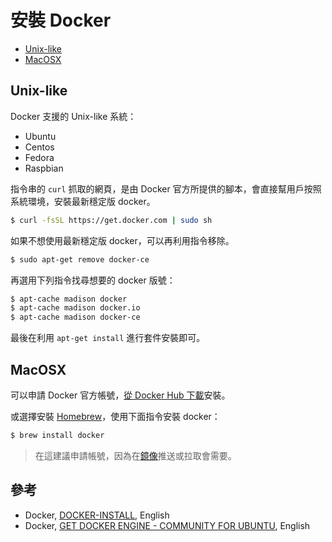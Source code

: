# 安裝 Docker

- [Unix-like](#Unix-like)
- [MacOSX](#MacOSX)

## Unix-like

Docker 支援的 Unix-like 系統：
- Ubuntu
- Centos
- Fedora
- Raspbian

指令串的 `curl` 抓取的網頁，是由 Docker 官方所提供的腳本，會直接幫用戶按照系統環境，安裝最新穩定版 docker。

```bash
$ curl -fsSL https://get.docker.com | sudo sh
```

如果不想使用最新穩定版 docker，可以再利用指令移除。
```bash
$ sudo apt-get remove docker-ce
```

再選用下列指令找尋想要的 docker 版號：
```bash
$ apt-cache madison docker
$ apt-cache madison docker.io
$ apt-cache madison docker-ce
```

最後在利用 `apt-get install` 進行套件安裝即可。

## MacOSX

可以申請 Docker 官方帳號，[從 Docker Hub 下載](https://hub.docker.com/?overlay=onboarding)安裝。

或選擇安裝 [Homebrew](https://brew.sh/index_zh-tw)，使用下面指令安裝 docker：
```bash
$ brew install docker
```

> 在這建議申請帳號，因為在[鏡像](../image/pull&push.md#儲存倉上搜索拉取標籤與推送)推送或拉取會需要。

## 參考
- Docker, [DOCKER-INSTALL](https://github.com/docker/docker-install#dockerdocker-install), English
- Docker, [GET DOCKER ENGINE - COMMUNITY FOR UBUNTU](https://docs.docker.com/install/linux/docker-ce/ubuntu/), English